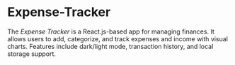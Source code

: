 # Expense-Tracker
The *Expense Tracker* is a React.js-based app for managing finances. It allows users to add, categorize, and track expenses and income with visual charts. Features include dark/light mode, transaction history, and local storage support.
